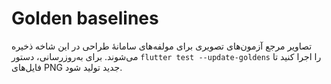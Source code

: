 # Golden baselines

تصاویر مرجع آزمون‌های تصویری برای مولفه‌های سامانهٔ طراحی در این شاخه ذخیره می‌شوند.
برای به‌روزرسانی، دستور `flutter test --update-goldens` را اجرا کنید تا فایل‌های PNG جدید تولید شود.
